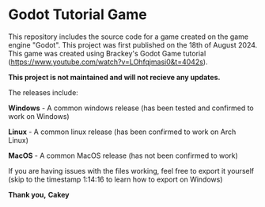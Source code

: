 # Godot Tutorial Game
This repository includes the source code for a game created on the game engine "Godot". This project was first published on the 18th of August 2024.
This game was created using Brackey's Godot Game tutorial (https://www.youtube.com/watch?v=LOhfqjmasi0&t=4042s).

**This project is not maintained and will not recieve any updates.**

The releases include:

**Windows** - A common windows release (has been tested and confirmed to work on Windows)

**Linux** - A common linux release (has been confirmed to work on Arch Linux)

**MacOS** - A common MacOS release (has not been confirmed to work)

If you are having issues with the files working, feel free to export it yourself (skip to the timestamp 1:14:16 to learn how to export on Windows)

**Thank you,**
**Cakey**
